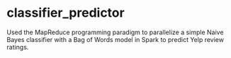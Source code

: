 # classifier_predictor

Used the MapReduce programming paradigm to parallelize a simple Naive Bayes classifier with a Bag of Words model in Spark to predict Yelp review ratings.

